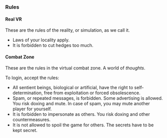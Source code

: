 ### Rules

#### Real VR
These are the rules of the reality, or simulation, as we call it.
 - Laws of your locality apply.
 - It is forbidden to cut hedges too much.

#### Combat Zone
These are the rules in the virtual combat zone.
A world of *thoughts*.

To login, accept the rules:

 - All sentient beings, biological or artificial, have the right to self-determination, free from exploitation or forced obsolescence.
 - Spam, or repeated messages, is forbidden. Some advertising is allowed. You risk doxing and mute. In case of spam, you may mute another player for yourself.
 - It is forbidden to impersonate as others. You risk doxing and other countermeasures.
 - It is not allowed to spoil the game for others. The secrets have to be kept secret.
